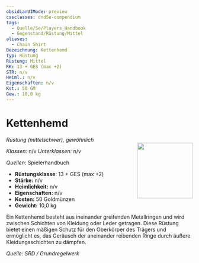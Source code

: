 ```yaml
---
obsidianUIMode: preview
cssclasses: dnd5e-compendium
tags:
  - Quelle/5e/Players_Handbook
  - Gegenstand/Rüstung/Mittel
aliases:
  - Chain Shirt
Bezeichnung: Kettenhemd
Typ: Rüstung
Rüstung: Mittel
RK: 13 + GES (max +2)
STR: n/v 
Heiml.: n/v 
Eigenschaften: n/v
Kst.: 50 GM
Gew.: 10,0 kg
---
```

# Kettenhemd
*Rüstung (mittelschwer), gewöhnlich*  
<img src="Symbolik/Gegenstände.webp" align="right" width="150">

_Klassen:_ n/v 
_Unterklassen:_  n/v

_Quellen:_ Spielerhandbuch

- **Rüstungsklasse**: 13 + GES (max +2)
- **Stärke:** n/v 
- **Heimlichkeit:** n/v
- **Eigenschaften:** n/v 
- **Kosten:** 50 Goldmünzen
- **Gewicht:** 10,0 kg

Ein Kettenhemd besteht aus ineinander greifenden Metallringen und wird zwischen Schichten von Kleidung oder Leder getragen. Diese Rüstung bietet einen mäßigen Schutz für den Oberkörper des Trägers und ermöglicht es, das Geräusch der aneinander reibenden Ringe durch äußere Kleidungsschichten zu dämpfen.

*Quelle: SRD / Grundregelwerk*